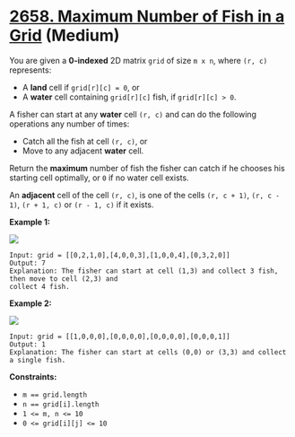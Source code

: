 # [2658. Maximum Number of Fish in a Grid][link] (Medium)

[link]: https://leetcode.com/problems/maximum-number-of-fish-in-a-grid/

You are given a **0-indexed** 2D matrix `grid` of size `m x n`, where `(r, c)` represents:

- A **land** cell if `grid[r][c] = 0`, or
- A **water** cell containing `grid[r][c]` fish, if `grid[r][c] > 0`.

A fisher can start at any **water** cell `(r, c)` and can do the following operations any number of
times:

- Catch all the fish at cell `(r, c)`, or
- Move to any adjacent **water** cell.

Return the **maximum** number of fish the fisher can catch if he chooses his starting cell
optimally, or  `0` if no water cell exists.

An **adjacent** cell of the cell `(r, c)`, is one of the cells `(r, c + 1)`, `(r, c - 1)`, `(r + 1,
c)` or `(r - 1, c)` if it exists.

**Example 1:**

![](https://assets.leetcode.com/uploads/2023/03/29/example.png)

```
Input: grid = [[0,2,1,0],[4,0,0,3],[1,0,0,4],[0,3,2,0]]
Output: 7
Explanation: The fisher can start at cell (1,3) and collect 3 fish, then move to cell (2,3) and
collect 4 fish.
```

**Example 2:**

![](https://assets.leetcode.com/uploads/2023/03/29/example2.png)

```
Input: grid = [[1,0,0,0],[0,0,0,0],[0,0,0,0],[0,0,0,1]]
Output: 1
Explanation: The fisher can start at cells (0,0) or (3,3) and collect a single fish.
```

**Constraints:**

- `m == grid.length`
- `n == grid[i].length`
- `1 <= m, n <= 10`
- `0 <= grid[i][j] <= 10`
